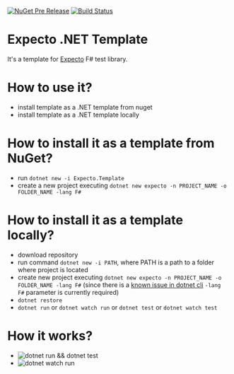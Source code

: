 [![NuGet Pre Release](https://buildstats.info/nuget/Expecto.Template?includePreReleases=true)](https://www.nuget.org/packages/Expecto.Template)
[![Build Status](https://travis-ci.org/MNie/Expecto.Template.svg?branch=master)](https://travis-ci.org/MNie/Expecto.Template)

# Expecto .NET Template
It's a template for [Expecto](https://github.com/haf/expecto) F# test library.

# How to use it?
* install template as a .NET template from nuget
* install template as a .NET template locally

# How to install it as a template from NuGet?
* run `dotnet new -i Expecto.Template`
* create a new project executing `dotnet new expecto -n PROJECT_NAME -o FOLDER_NAME -lang F#`

# How to install it as a template locally?
* download repository
* run command `dotnet new -i PATH`, where PATH is a path to a folder where project is located
* create new project executing `dotnet new expecto -n PROJECT_NAME -o FOLDER_NAME -lang F#` (since there is a [known issue in dotnet cli](https://github.com/dotnet/templating/issues/1401) `-lang F#` parameter is currently required)
* `dotnet restore`
* `dotnet run` or `dotnet watch run` or `dotnet test` or `dotnet watch test`

# How it works?
* ![dotnet run && dotnet test](https://raw.githubusercontent.com/MNie/Expecto.Template/master/images/expecto.gif)
* ![dotnet watch run](https://raw.githubusercontent.com/MNie/Expecto.Template/master/images/expectowatch.gif)
